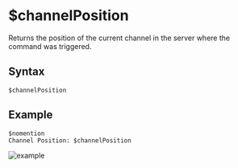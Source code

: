 # $channelPosition
Returns the position of the current channel in the server where the command was triggered.
## Syntax
```
$channelPosition
```
## Example
```
$nomention
Channel Position: $channelPosition
```
![example](https://user-images.githubusercontent.com/113303649/213230663-efa9cc91-1db8-4ef7-b824-e47dd0c22fef.png)



